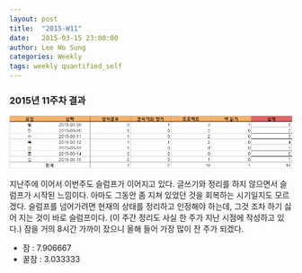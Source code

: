 ```yaml
---
layout: post
title:  "2015-W11"
date:   2015-03-15 23:00:00
author: Lee Ho Sung
categories: Weekly
tags: weekly quantified_self
---
```


### 2015년 11주차 결과
![2015년 11주차 결과](/assets/2015-W11-1.png)

지난주에 이어서 이번주도 슬럼프가 이어지고 있다.  글쓰기와 정리를 하지 않으면서 슬럼프가 시작된 느낌이다. 아마도 그동안 좀 지쳐 있었던 것을 회복하는 시기일지도 모르겠다. 슬럼프를 넘어가려면 현재의 상태를 정리하고 인정해야 하는데, 그것 조차 하기 싫어 지는 것이 바로 슬럼프이다. (이 주간 정리도 사실 한 주가 지난 시점에 작성하고 있다.) 잠을 거의 8시간 가까이 잤으니 올해 들어 가장 많이 잔 주가 되겠다. 
* 잠 : 7.906667
* 꿀잠 : 3.033333
